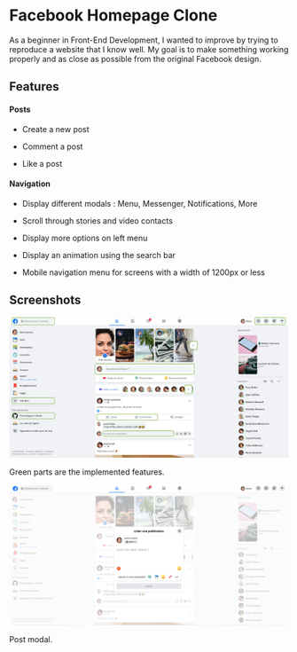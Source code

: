 # Facebook Homepage Clone

As a beginner in Front-End Development, I wanted to improve by trying to reproduce a website that I know well.
My goal is to make something working properly and as close as possible from the original Facebook design.

## Features

#### Posts

- Create a new post

- Comment a post

- Like a post


#### Navigation

- Display different modals : Menu, Messenger, Notifications, More

- Scroll through stories and video contacts

- Display more options on left menu

- Display an animation using the search bar

- Mobile navigation menu for screens with a width of 1200px or less



## Screenshots

![Screenshot 1](./working_parts_up.png)

Green parts are the implemented features.


![Screenshot 2](./cap_modal.PNG)

Post modal.


